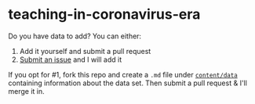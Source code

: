 
# teaching-in-coronavirus-era

<!-- badges: start -->
<!-- badges: end -->

Do you have data to add? You can either:

1. Add it yourself and submit a pull request
2. [Submit an issue](https://github.com/LucyMcGowan/teaching-in-coronavirus-era/issues/new) and I will add it

If you opt for #1, fork this repo and create a `.md` file under [`content/data`](https://github.com/LucyMcGowan/teaching-in-coronavirus-era/tree/master/content/data) containing information about the data set. Then submit a pull request & I'll merge it in. 